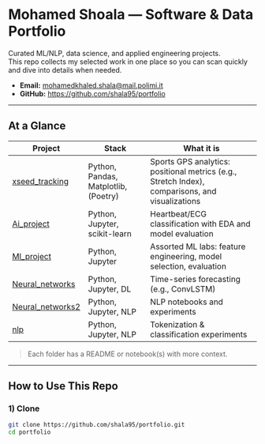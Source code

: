 # Mohamed Shoala — Software & Data Portfolio

Curated ML/NLP, data science, and applied engineering projects.  
This repo collects my selected work in one place so you can scan quickly and dive into details when needed.

- **Email:** mohamedkhaled.shala@mail.polimi.it  
- **GitHub:** https://github.com/shala95/portfolio

---

## At a Glance

| Project | Stack | What it is |
|---|---|---|
| [xseed_tracking](projects/xseed_tracking) | Python, Pandas, Matplotlib, (Poetry) | Sports GPS analytics: positional metrics (e.g., Stretch Index), comparisons, and visualizations |
| [Ai_project](projects/Ai_project) | Python, Jupyter, scikit-learn | Heartbeat/ECG classification with EDA and model evaluation |
| [Ml_project](projects/Ml_project) | Python, Jupyter | Assorted ML labs: feature engineering, model selection, evaluation |
| [Neural_networks](projects/Neural_networks) | Python, Jupyter, DL | Time-series forecasting (e.g., ConvLSTM) |
| [Neural_networks2](projects/Neural_networks2) | Python, Jupyter, NLP | NLP notebooks and experiments |
| [nlp](projects/nlp) | Python, Jupyter, NLP | Tokenization & classification experiments |

> Each folder has a README or notebook(s) with more context.

---

## How to Use This Repo

### 1) Clone
```bash
git clone https://github.com/shala95/portfolio.git
cd portfolio
